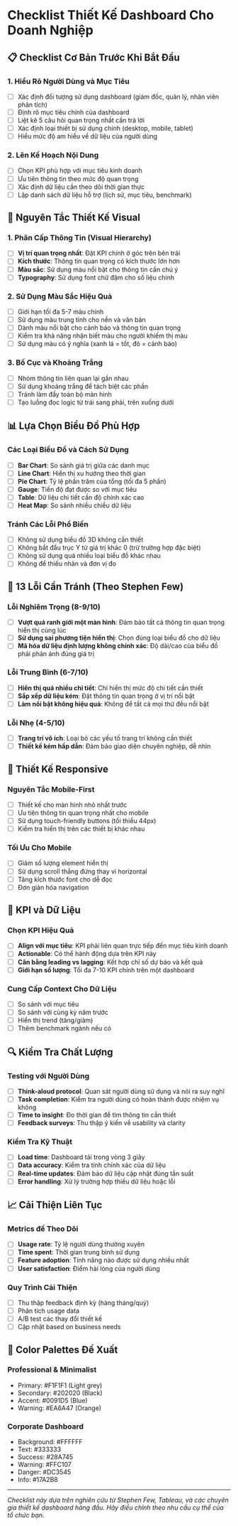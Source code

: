 # Checklist Thiết Kế Dashboard Cho Doanh Nghiệp

## 📋 Checklist Cơ Bản Trước Khi Bắt Đầu

### 1. Hiểu Rõ Người Dùng và Mục Tiêu
- [ ] Xác định đối tượng sử dụng dashboard (giám đốc, quản lý, nhân viên phân tích)
- [ ] Định rõ mục tiêu chính của dashboard
- [ ] Liệt kê 5 câu hỏi quan trọng nhất cần trả lời
- [ ] Xác định loại thiết bị sử dụng chính (desktop, mobile, tablet)
- [ ] Hiểu mức độ am hiểu về dữ liệu của người dùng

### 2. Lên Kế Hoạch Nội Dung
- [ ] Chọn KPI phù hợp với mục tiêu kinh doanh
- [ ] Ưu tiên thông tin theo mức độ quan trọng
- [ ] Xác định dữ liệu cần theo dõi thời gian thực
- [ ] Lập danh sách dữ liệu hỗ trợ (lịch sử, mục tiêu, benchmark)

## 🎨 Nguyên Tắc Thiết Kế Visual

### 1. Phân Cấp Thông Tin (Visual Hierarchy)
- [ ] **Vị trí quan trọng nhất**: Đặt KPI chính ở góc trên bên trái
- [ ] **Kích thước**: Thông tin quan trọng có kích thước lớn hơn
- [ ] **Màu sắc**: Sử dụng màu nổi bật cho thông tin cần chú ý
- [ ] **Typography**: Sử dụng font chữ đậm cho số liệu chính

### 2. Sử Dụng Màu Sắc Hiệu Quả
- [ ] Giới hạn tối đa 5-7 màu chính
- [ ] Sử dụng màu trung tính cho nền và văn bản
- [ ] Dành màu nổi bật cho cảnh báo và thông tin quan trọng
- [ ] Kiểm tra khả năng nhận biết màu cho người khiếm thị màu
- [ ] Sử dụng màu có ý nghĩa (xanh lá = tốt, đỏ = cảnh báo)

### 3. Bố Cục và Khoảng Trắng
- [ ] Nhóm thông tin liên quan lại gần nhau
- [ ] Sử dụng khoảng trắng để tách biệt các phần
- [ ] Tránh làm đầy toàn bộ màn hình
- [ ] Tạo luồng đọc logic từ trái sang phải, trên xuống dưới

## 📊 Lựa Chọn Biểu Đồ Phù Hợp

### Các Loại Biểu Đồ và Cách Sử Dụng
- [ ] **Bar Chart**: So sánh giá trị giữa các danh mục
- [ ] **Line Chart**: Hiển thị xu hướng theo thời gian
- [ ] **Pie Chart**: Tỷ lệ phần trăm của tổng (tối đa 5 phần)
- [ ] **Gauge**: Tiến độ đạt được so với mục tiêu
- [ ] **Table**: Dữ liệu chi tiết cần độ chính xác cao
- [ ] **Heat Map**: So sánh nhiều chiều dữ liệu

### Tránh Các Lỗi Phổ Biến
- [ ] Không sử dụng biểu đồ 3D không cần thiết
- [ ] Không bắt đầu trục Y từ giá trị khác 0 (trừ trường hợp đặc biệt)
- [ ] Không sử dụng quá nhiều loại biểu đồ khác nhau
- [ ] Không để thiếu nhãn và đơn vị đo

## 🔧 13 Lỗi Cần Tránh (Theo Stephen Few)

### Lỗi Nghiêm Trọng (8-9/10)
- [ ] **Vượt quá ranh giới một màn hình**: Đảm bảo tất cả thông tin quan trọng hiển thị cùng lúc
- [ ] **Sử dụng sai phương tiện hiển thị**: Chọn đúng loại biểu đồ cho dữ liệu
- [ ] **Mã hóa dữ liệu định lượng không chính xác**: Độ dài/cao của biểu đồ phải phản ánh đúng giá trị

### Lỗi Trung Bình (6-7/10)
- [ ] **Hiển thị quá nhiều chi tiết**: Chỉ hiển thị mức độ chi tiết cần thiết
- [ ] **Sắp xếp dữ liệu kém**: Đặt thông tin quan trọng ở vị trí nổi bật
- [ ] **Làm nổi bật không hiệu quả**: Không để tất cả mọi thứ đều nổi bật

### Lỗi Nhẹ (4-5/10)
- [ ] **Trang trí vô ích**: Loại bỏ các yếu tố trang trí không cần thiết
- [ ] **Thiết kế kém hấp dẫn**: Đảm bảo giao diện chuyên nghiệp, dễ nhìn

## 📱 Thiết Kế Responsive

### Nguyên Tắc Mobile-First
- [ ] Thiết kế cho màn hình nhỏ nhất trước
- [ ] Ưu tiên thông tin quan trọng nhất cho mobile
- [ ] Sử dụng touch-friendly buttons (tối thiểu 44px)
- [ ] Kiểm tra hiển thị trên các thiết bị khác nhau

### Tối Ưu Cho Mobile
- [ ] Giảm số lượng element hiển thị
- [ ] Sử dụng scroll thẳng đứng thay vì horizontal
- [ ] Tăng kích thước font cho dễ đọc
- [ ] Đơn giản hóa navigation

## 🎯 KPI và Dữ Liệu

### Chọn KPI Hiệu Quả
- [ ] **Align với mục tiêu**: KPI phải liên quan trực tiếp đến mục tiêu kinh doanh
- [ ] **Actionable**: Có thể hành động dựa trên KPI này
- [ ] **Cân bằng leading vs lagging**: Kết hợp chỉ số dự báo và kết quả
- [ ] **Giới hạn số lượng**: Tối đa 7-10 KPI chính trên một dashboard

### Cung Cấp Context Cho Dữ Liệu
- [ ] So sánh với mục tiêu
- [ ] So sánh với cùng kỳ năm trước
- [ ] Hiển thị trend (tăng/giảm)
- [ ] Thêm benchmark ngành nếu có

## 🔍 Kiểm Tra Chất Lượng

### Testing với Người Dùng
- [ ] **Think-aloud protocol**: Quan sát người dùng sử dụng và nói ra suy nghĩ
- [ ] **Task completion**: Kiểm tra người dùng có hoàn thành được nhiệm vụ không
- [ ] **Time to insight**: Đo thời gian để tìm thông tin cần thiết
- [ ] **Feedback surveys**: Thu thập ý kiến về usability và clarity

### Kiểm Tra Kỹ Thuật
- [ ] **Load time**: Dashboard tải trong vòng 3 giây
- [ ] **Data accuracy**: Kiểm tra tính chính xác của dữ liệu
- [ ] **Real-time updates**: Đảm bảo dữ liệu cập nhật đúng tần suất
- [ ] **Error handling**: Xử lý trường hợp thiếu dữ liệu hoặc lỗi

## 📈 Cải Thiện Liên Tục

### Metrics để Theo Dõi
- [ ] **Usage rate**: Tỷ lệ người dùng thường xuyên
- [ ] **Time spent**: Thời gian trung bình sử dụng
- [ ] **Feature adoption**: Tính năng nào được sử dụng nhiều nhất
- [ ] **User satisfaction**: Điểm hài lòng của người dùng

### Quy Trình Cải Thiện
- [ ] Thu thập feedback định kỳ (hàng tháng/quý)
- [ ] Phân tích usage data
- [ ] A/B test các thay đổi thiết kế
- [ ] Cập nhật based on business needs

## 🎨 Color Palettes Đề Xuất

### Professional & Minimalist
- Primary: #F1F1F1 (Light grey)
- Secondary: #202020 (Black)
- Accent: #0091D5 (Blue)
- Warning: #EA6A47 (Orange)

### Corporate Dashboard
- Background: #FFFFFF
- Text: #333333
- Success: #28A745
- Warning: #FFC107
- Danger: #DC3545
- Info: #17A2B8

---

*Checklist này dựa trên nghiên cứu từ Stephen Few, Tableau, và các chuyên gia thiết kế dashboard hàng đầu. Hãy điều chỉnh theo nhu cầu cụ thể của tổ chức bạn.*